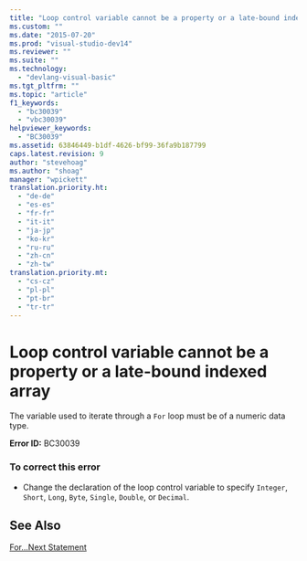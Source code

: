 ```yaml
---
title: "Loop control variable cannot be a property or a late-bound indexed array"
ms.custom: ""
ms.date: "2015-07-20"
ms.prod: "visual-studio-dev14"
ms.reviewer: ""
ms.suite: ""
ms.technology: 
  - "devlang-visual-basic"
ms.tgt_pltfrm: ""
ms.topic: "article"
f1_keywords: 
  - "bc30039"
  - "vbc30039"
helpviewer_keywords: 
  - "BC30039"
ms.assetid: 63846449-b1df-4626-bf99-36fa9b187799
caps.latest.revision: 9
author: "stevehoag"
ms.author: "shoag"
manager: "wpickett"
translation.priority.ht: 
  - "de-de"
  - "es-es"
  - "fr-fr"
  - "it-it"
  - "ja-jp"
  - "ko-kr"
  - "ru-ru"
  - "zh-cn"
  - "zh-tw"
translation.priority.mt: 
  - "cs-cz"
  - "pl-pl"
  - "pt-br"
  - "tr-tr"
---
```

# Loop control variable cannot be a property or a late-bound indexed array
The variable used to iterate through a `For` loop must be of a numeric data type.  
  
 **Error ID:** BC30039  
  
### To correct this error  
  
-   Change the declaration of the loop control variable to specify `Integer`, `Short`, `Long`, `Byte`, `Single`, `Double`, or `Decimal`.  
  
## See Also  
 [For...Next Statement](../../visual-basic/language-reference/statements/for-next-statement.md)